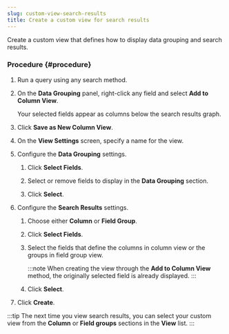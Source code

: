 ```yaml
---
slug: custom-view-search-results
title: Create a custom view for search results
---
```


Create a custom view that defines how to display data grouping and search results.

### Procedure {#procedure}

1.  Run a query using any search method.

2.  On the **Data Grouping** panel, right-click any field and select **Add to Column View**.

    Your selected fields appear as columns below the search results graph.

3.  Click **Save as New Column View**.

4.  On the **View Settings** screen, specify a name for the view.

5.  Configure the **Data Grouping** settings.

    1.  Click **Select Fields**.

    2.  Select or remove fields to display in the **Data Grouping** section.

    3.  Click **Select**.

6.  Configure the **Search Results** settings.

    1.  Choose either **Column** or **Field Group**.

    2.  Click **Select Fields**.

    3.  Select the fields that define the columns in column view or the groups in field group view.

        :::note
        When creating the view through the **Add to Column View** method, the originally selected field is already displayed.
        :::

    4.  Click **Select**.

7.  Click **Create**.

:::tip
The next time you view search results, you can select your custom view from the **Column** or **Field groups** sections in the **View** list.
:::
